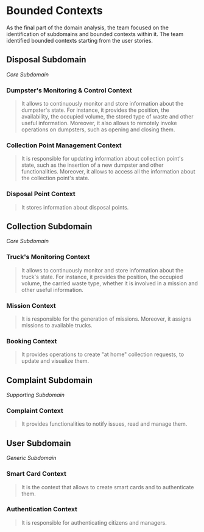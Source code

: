 # Bounded Contexts

As the final part of the domain analysis, the team focused on the identification of subdomains and bounded contexts within it. The team identified bounded contexts starting from the user stories.

## Disposal Subdomain

*Core Subdomain*

### Dumpster's Monitoring & Control Context

> It allows to continuously monitor and store information about the dumpster's state. For instance, it provides the position, the availability, the occupied volume, the stored type of waste and other useful information. Moreover, it also allows to remotely invoke operations on dumpsters, such as opening and closing them.

### Collection Point Management Context

> It is responsible for updating information about collection point's state, such as the insertion of a new dumpster and other functionalities. Moreover, it allows to access all the information about the collection point's state.

### Disposal Point Context

> It stores information about disposal points.

## Collection Subdomain

*Core Subdomain*

### Truck's Monitoring Context 

> It allows to continuously monitor and store information about the truck's state. For instance, it provides the position, the occupied volume, the carried waste type, whether it is involved in a mission and other useful information.

### Mission Context

> It is responsible for the generation of missions. Moreover, it assigns missions to available trucks.

### Booking Context

> It provides operations to create "at home" collection requests, to update and visualize them.

## Complaint Subdomain

*Supporting Subdomain*

### Complaint Context

> It provides functionalities to notify issues, read and manage them.


## User Subdomain

*Generic Subdomain*

### Smart Card Context

> It is the context that allows to create smart cards and to authenticate them.

### Authentication Context

> It is responsible for authenticating citizens and managers.